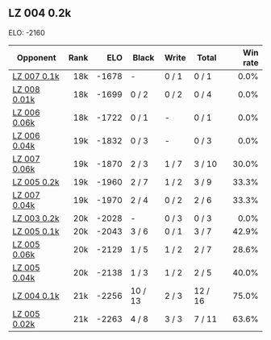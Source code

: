 ## LZ 004 0.2k ##

ELO: -2160

Opponent | Rank | ELO | Black | Write | Total | Win rate
---------|-----:|----:|-------|-------|-------|-------:
[LZ 007 0.1k](LZ%20007%200.1k.md) | 18k | -1678 | - | 0 / 1 | 0 / 1 | 0.0%
[LZ 008 0.01k](LZ%20008%200.01k.md) | 18k | -1699 | 0 / 2 | 0 / 2 | 0 / 4 | 0.0%
[LZ 006 0.06k](LZ%20006%200.06k.md) | 18k | -1722 | 0 / 1 | - | 0 / 1 | 0.0%
[LZ 006 0.04k](LZ%20006%200.04k.md) | 19k | -1832 | 0 / 3 | - | 0 / 3 | 0.0%
[LZ 007 0.06k](LZ%20007%200.06k.md) | 19k | -1870 | 2 / 3 | 1 / 7 | 3 / 10 | 30.0%
[LZ 005 0.2k](LZ%20005%200.2k.md) | 19k | -1960 | 2 / 7 | 1 / 2 | 3 / 9 | 33.3%
[LZ 007 0.04k](LZ%20007%200.04k.md) | 19k | -1970 | 2 / 4 | 0 / 2 | 2 / 6 | 33.3%
[LZ 003 0.2k](LZ%20003%200.2k.md) | 20k | -2028 | - | 0 / 3 | 0 / 3 | 0.0%
[LZ 005 0.1k](LZ%20005%200.1k.md) | 20k | -2043 | 3 / 6 | 0 / 1 | 3 / 7 | 42.9%
[LZ 005 0.06k](LZ%20005%200.06k.md) | 20k | -2129 | 1 / 5 | 1 / 2 | 2 / 7 | 28.6%
[LZ 005 0.04k](LZ%20005%200.04k.md) | 20k | -2138 | 1 / 3 | 1 / 2 | 2 / 5 | 40.0%
[LZ 004 0.1k](LZ%20004%200.1k.md) | 21k | -2256 | 10 / 13 | 2 / 3 | 12 / 16 | 75.0%
[LZ 005 0.02k](LZ%20005%200.02k.md) | 21k | -2263 | 4 / 8 | 3 / 3 | 7 / 11 | 63.6%
